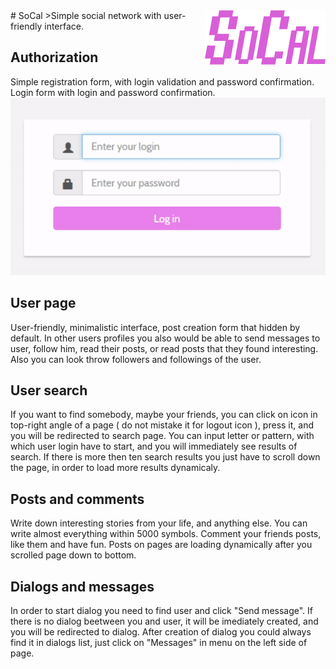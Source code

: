 <img src="https://github.com/Raveleen/SoCal/blob/master/Untitled-2.png" align="right" />
# SoCal
>Simple social network with user-friendly interface.

## Authorization
Simple registration form, with login validation and password confirmation. Login form with login and password confirmation. 
<img src="https://github.com/Raveleen/SoCal/blob/master/ezgif.com-c9ed5065ed.gif"/>

## User page
User-friendly, minimalistic interface, post creation form that hidden by default. In other users profiles you also would be able to send messages to user, follow him, read their posts, or read posts that they found interesting. Also you can look throw followers and followings of the user.

## User search
If you want to find somebody, maybe your friends, you can click on icon in top-right angle of a page ( do not mistake it for logout icon ), press it, and you will be redirected to search page. You can input letter or pattern, with which user login have to start, and you will immediately see results of search. If there is more then ten search results you just have to scroll down the page, in order to load more results dynamicaly.

## Posts and comments 
Write down interesting stories from your life, and anything else. You can write almost everything within 5000 symbols. Comment your friends posts, like them and have fun. Posts on pages are loading dynamically after you scrolled page down to bottom.

## Dialogs and messages
In order to start dialog you need to find user and click "Send message". If there is no dialog beetween you and user, it will be imediately created, and you will be redirected to dialog. After creation of dialog you could always find it in dialogs list, just click on "Messages" in menu on the left side of page.
